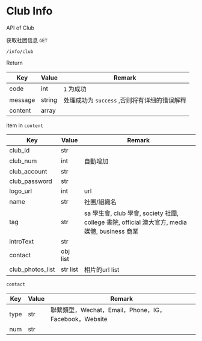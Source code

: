 # Club Info
API of Club

获取社团信息 `GET`
```
/info/club
```
Return

|Key| Value|Remark|
|-|-|-|
|code|int|`1` 为成功|
|message|string|处理成功为 `success` ,否则将有详细的错误解释|
|content|array|

item in `content`

| Key              | Value    | Remark                                                                        |
|------------------|----------|-------------------------------------------------------------------------------|
| club_id          | str      |                                                                               |
| club_num         | int      | 自動增加                                                                          |
|club_account| str      ||
|club_password|str||
| logo_url         | int      | url                                                                           |
| name             | str      | 社團/組織名                                                                        |
| tag              | str      | sa 學生會, club 學會, society 社團, college 書院, official 澳大官方, media 媒體, business 商業 |
| introText        | str      |                                                                               |
| contact          | obj list |                                                                               |  
| club_photos_list | str list | 相片的url list                                                                   |

`contact`

| Key  | Value  | Remark|
| ---- | ------ | ----------------------------------------------------- |
| type | str | 聯繫類型，Wechat，Email，Phone，IG，Facebook，Website |
| num  | str    ||

